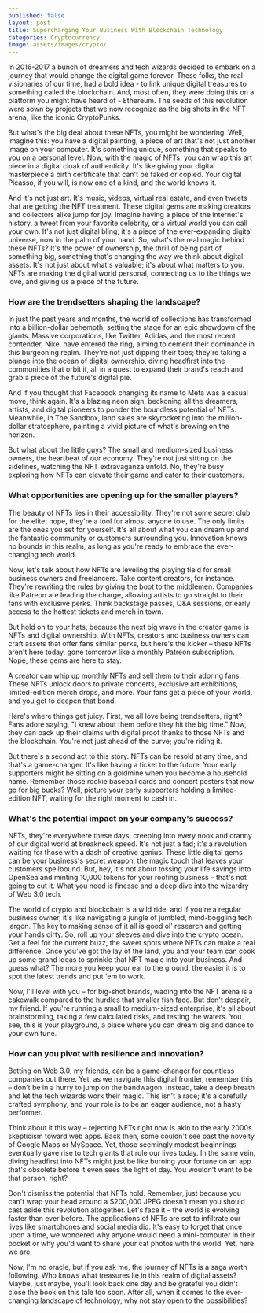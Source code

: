```yaml
---
published: false
layout: post
title: Supercharging Your Business With Blockchain Technology
categories: Cryptocurrency
image: assets/images/crypto/
---
```


In 2016-2017 a bunch of dreamers and tech wizards decided to embark on a journey that would change the digital game forever. These folks, the real visionaries of our time, had a bold idea - to link unique digital treasures to something called the blockchain. And, most often, they were doing this on a platform you might have heard of - Ethereum. The seeds of this revolution were sown by projects that we now recognize as the big shots in the NFT arena, like the iconic CryptoPunks.

But what's the big deal about these NFTs, you might be wondering. Well, imagine this: you have a digital painting, a piece of art that's not just another image on your computer. It's something unique, something that speaks to you on a personal level. Now, with the magic of NFTs, you can wrap this art piece in a digital cloak of authenticity. It's like giving your digital masterpiece a birth certificate that can't be faked or copied. Your digital Picasso, if you will, is now one of a kind, and the world knows it.

And it's not just art. It's music, videos, virtual real estate, and even tweets that are getting the NFT treatment. These digital gems are making creators and collectors alike jump for joy. Imagine having a piece of the internet's history, a tweet from your favorite celebrity, or a virtual world you can call your own. It's not just digital bling; it's a piece of the ever-expanding digital universe, now in the palm of your hand.
So, what's the real magic behind these NFTs? It's the power of ownership, the thrill of being part of something big, something that's changing the way we think about digital assets. It's not just about what's valuable; it's about what matters to you. NFTs are making the digital world personal, connecting us to the things we love, and giving us a piece of the future.

### How are the trendsetters shaping the landscape?
In just the past years and months, the world of collections has transformed into a billion-dollar behemoth, setting the stage for an epic showdown of the giants. Massive corporations, like Twitter, Adidas, and the most recent contender, Nike, have entered the ring, aiming to cement their dominance in this burgeoning realm.
They're not just dipping their toes; they're taking a plunge into the ocean of digital ownership, diving headfirst into the communities that orbit it, all in a quest to expand their brand's reach and grab a piece of the future's digital pie.

And if you thought that Facebook changing its name to Meta was a casual move, think again. It's a blazing neon sign, beckoning all the dreamers, artists, and digital pioneers to ponder the boundless potential of NFTs. Meanwhile, in The Sandbox, land sales are skyrocketing into the million-dollar stratosphere, painting a vivid picture of what's brewing on the horizon.

But what about the little guys? The small and medium-sized business owners, the heartbeat of our economy. They're not just sitting on the sidelines, watching the NFT extravaganza unfold. No, they're busy exploring how NFTs can elevate their game and cater to their customers.

### What opportunities are opening up for the smaller players?
The beauty of NFTs lies in their accessibility. They're not some secret club for the elite; nope, they're a tool for almost anyone to use. The only limits are the ones you set for yourself. It's all about what you can dream up and the fantastic community or customers surrounding you. Innovation knows no bounds in this realm, as long as you're ready to embrace the ever-changing tech world.

Now, let's talk about how NFTs are leveling the playing field for small business owners and freelancers. Take content creators, for instance. They're rewriting the rules by giving the boot to the middlemen. Companies like Patreon are leading the charge, allowing artists to go straight to their fans with exclusive perks. Think backstage passes, Q&A sessions, or early access to the hottest tickets and merch in town.

But hold on to your hats, because the next big wave in the creator game is NFTs and digital ownership. With NFTs, creators and business owners can craft assets that offer fans similar perks, but here's the kicker – these NFTs aren't here today, gone tomorrow like a monthly Patreon subscription. Nope, these gems are here to stay.

A creator can whip up monthly NFTs and sell them to their adoring fans. These NFTs unlock doors to private concerts, exclusive art exhibitions, limited-edition merch drops, and more. Your fans get a piece of your world, and you get to deepen that bond.

Here's where things get juicy. First, we all love being trendsetters, right? Fans adore saying, "I knew about them before they hit the big time." Now, they can back up their claims with digital proof thanks to those NFTs and the blockchain. You're not just ahead of the curve; you're riding it.

But there's a second act to this story. NFTs can be resold at any time, and that's a game-changer. It's like having a ticket to the future. Your early supporters might be sitting on a goldmine when you become a household name. Remember those rookie baseball cards and concert posters that now go for big bucks? Well, picture your early supporters holding a limited-edition NFT, waiting for the right moment to cash in.

### What's the potential impact on your company's success?
NFTs, they're everywhere these days, creeping into every nook and cranny of our digital world at breakneck speed. It's not just a fad; it's a revolution waiting for those with a dash of creative genius. These little digital gems can be your business's secret weapon, the magic touch that leaves your customers spellbound. But, hey, it's not about tossing your life savings into OpenSea and minting 10,000 tokens for your roofing business – that's not going to cut it. What you need is finesse and a deep dive into the wizardry of Web 3.0 tech.

The world of crypto and blockchain is a wild ride, and if you're a regular business owner, it's like navigating a jungle of jumbled, mind-boggling tech jargon. The key to making sense of it all is good ol' research and getting your hands dirty. So, roll up your sleeves and dive into the crypto ocean. Get a feel for the current buzz, the sweet spots where NFTs can make a real difference. Once you've got the lay of the land, you and your team can cook up some grand ideas to sprinkle that NFT magic into your business. And guess what? The more you keep your ear to the ground, the easier it is to spot the latest trends and put 'em to work.

Now, I'll level with you – for big-shot brands, wading into the NFT arena is a cakewalk compared to the hurdles that smaller fish face. But don't despair, my friend. If you're running a small to medium-sized enterprise, it's all about brainstorming, taking a few calculated risks, and testing the waters. You see, this is your playground, a place where you can dream big and dance to your own tune.

### How can you pivot with resilience and innovation?
Betting on Web 3.0, my friends, can be a game-changer for countless companies out there. Yet, as we navigate this digital frontier, remember this – don't be in a hurry to jump on the bandwagon. Instead, take a deep breath and let the tech wizards work their magic. This isn't a race; it's a carefully crafted symphony, and your role is to be an eager audience, not a hasty performer.

Think about it this way – rejecting NFTs right now is akin to the early 2000s skepticism toward web apps. Back then, some couldn't see past the novelty of Google Maps or MySpace. Yet, those seemingly modest beginnings eventually gave rise to tech giants that rule our lives today. In the same vein, diving headfirst into NFTs might just be like burning your fortune on an app that's obsolete before it even sees the light of day. You wouldn't want to be that person, right?

Don't dismiss the potential that NFTs hold. Remember, just because you can't wrap your head around a $200,000 JPEG doesn't mean you should cast aside this revolution altogether.
Let's face it – the world is evolving faster than ever before. The applications of NFTs are set to infiltrate our lives like smartphones and social media did. It's easy to forget that once upon a time, we wondered why anyone would need a mini-computer in their pocket or why you'd want to share your cat photos with the world. Yet, here we are.

Now, I'm no oracle, but if you ask me, the journey of NFTs is a saga worth following. Who knows what treasures lie in this realm of digital assets? Maybe, just maybe, you'll look back one day and be grateful you didn't close the book on this tale too soon. After all, when it comes to the ever-changing landscape of technology, why not stay open to the possibilities?


